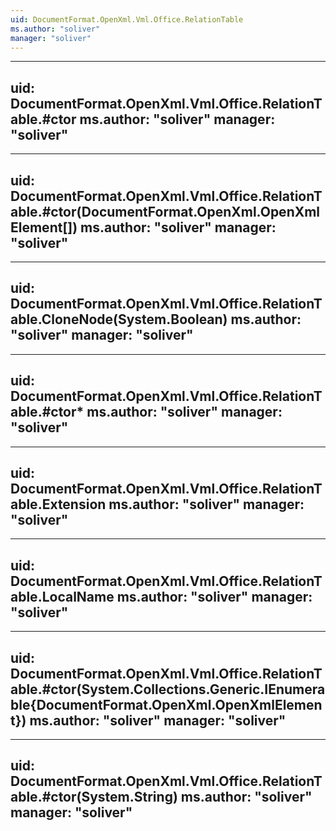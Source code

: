 ```yaml
---
uid: DocumentFormat.OpenXml.Vml.Office.RelationTable
ms.author: "soliver"
manager: "soliver"
---
```


---
uid: DocumentFormat.OpenXml.Vml.Office.RelationTable.#ctor
ms.author: "soliver"
manager: "soliver"
---

---
uid: DocumentFormat.OpenXml.Vml.Office.RelationTable.#ctor(DocumentFormat.OpenXml.OpenXmlElement[])
ms.author: "soliver"
manager: "soliver"
---

---
uid: DocumentFormat.OpenXml.Vml.Office.RelationTable.CloneNode(System.Boolean)
ms.author: "soliver"
manager: "soliver"
---

---
uid: DocumentFormat.OpenXml.Vml.Office.RelationTable.#ctor*
ms.author: "soliver"
manager: "soliver"
---

---
uid: DocumentFormat.OpenXml.Vml.Office.RelationTable.Extension
ms.author: "soliver"
manager: "soliver"
---

---
uid: DocumentFormat.OpenXml.Vml.Office.RelationTable.LocalName
ms.author: "soliver"
manager: "soliver"
---

---
uid: DocumentFormat.OpenXml.Vml.Office.RelationTable.#ctor(System.Collections.Generic.IEnumerable{DocumentFormat.OpenXml.OpenXmlElement})
ms.author: "soliver"
manager: "soliver"
---

---
uid: DocumentFormat.OpenXml.Vml.Office.RelationTable.#ctor(System.String)
ms.author: "soliver"
manager: "soliver"
---
